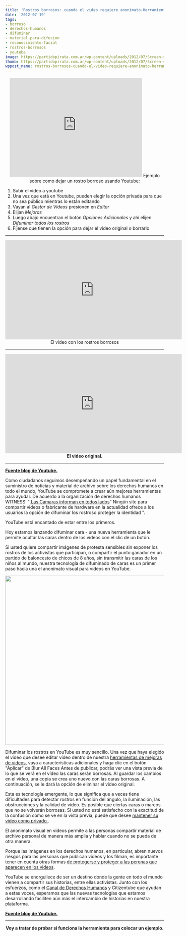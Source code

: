 ```yaml
---
title: 'Rostros borrosos: cuando el video requiere anonimato-Herramienta de Youtube'
date: '2012-07-19'
tags:
- borroso
- derechos-humanos
- difuminar
- material-para-difusion
- reconocimiento-facial
- rostros-borrosos
- youtube
image: https://partidopirata.com.ar/wp-content/uploads/2012/07/Screen-shot-2012-07-18-at-6.07.38-AM.png
thumb: https://partidopirata.com.ar/wp-content/uploads/2012/07/Screen-shot-2012-07-18-at-6.07.38-AM-150x150.png
wppost_name: rostros-borrosos-cuando-el-video-requiere-anonimato-herramienta-de-youtube
---
```


<center>
<iframe src="http://www.youtube.com/embed/iGvGEf20Cgs" frameborder="0" width="420" height="315"></iframe>
Ejemplo sobre como dejar un rostro borroso usando Youtube:</center>
<ol>
	<li>Subir el video a youtube</li>
	<li>Una vez que está en Youtube, pueden elegir la opción privada para que no sea público mientras lo están editando</li>
	<li>Vayan al <em>Gestor de Videos</em> presionen en <em>Editar</em></li>
	<li>Elijan <em>Mejoras</em></li>
	<li>Luego abajo encuentran el botón <em>Opciones Adicionales</em> y ahí elijen <em>Difuminar todos los rostros </em></li>
	<li>Fíjense que tienen la opción para dejar el video original o borrarlo</li>
</ol>

<hr />

<center>
<iframe src="http://www.youtube.com/embed/TQ0v7XmPMow" frameborder="0" width="560" height="315"></iframe>
El video con los rostros borrosos</center>

<hr />
<p style="text-align: center;"><iframe src="http://www.youtube.com/embed/Q6srdEmgFAE" frameborder="0" width="560" height="315"></iframe>
<strong>El video original.</strong>

</p>


<hr />

<strong><a href="http://youtube-global.blogspot.co.uk/2012/07/face-blurring-when-footage-requires.html" target="_blank">Fuente blog de Youtube.</a></strong>

Como ciudadanos seguimos desempeñando un papel fundamental en el suministro de noticias y material de archivo sobre los derechos humanos en todo el mundo, YouTube se compromete a crear aún mejores herramientas para ayudar. De acuerdo a la organización de derechos humanos  WITNESS’ "<a href="http://www.google.com/url?q=http%3A%2F%2Fwww.witness.org%2Fcameras-everywhere%2Freport-2011&amp;sa=D&amp;sntz=1&amp;usg=AFQjCNFArZiqogwIaj7nj-Vmxbzj0rAWUQ"> Las Camaras informan en todos lados</a>" Ningún site para compartir videos o fabricante de hardware en la actualidad ofrece a los usuarios la opción de difuminar los rostroso proteger la identidad ".

YouTube está encantado de estar entre los primeros.

Hoy estamos lanzando difuminar cara - una nueva herramienta que le permite ocultar las caras dentro de los vídeos con el clic de un botón.

Si usted quiere compartir imágenes de protesta sensibles sin exponer los rostros de los activistas que participan, o compartir el punto ganador en un partido de baloncesto de chicos de 8 años, sin transmitir las caras de los niños al mundo, nuestra tecnología de difuminado de caras es un primer paso hacia una el anonimato visual para vídeos en YouTube.

<a href="https://partidopirata.com.ar/wp-content/uploads/2012/07/Screen-shot-2012-07-18-at-6.07.38-AM.png"><img class="aligncenter size-full wp-image-5368" title="Screen shot 2012-07-18 at 6.07.38 AM" src="https://partidopirata.com.ar/wp-content/uploads/2012/07/Screen-shot-2012-07-18-at-6.07.38-AM.png" alt="" width="640" height="536" /></a>

Difuminar los rostros en YouTube es muy sencillo. Una vez que haya elegido el vídeo que desee editar vídeo dentro de nuestra <a href="http://www.google.com/url?q=http%3A%2F%2Fsupport.google.com%2Fyoutube%2Fbin%2Fstatic.py%3Fhl%3Den%26page%3Dguide.cs%26guide%3D1388381"> herramientas de mejoras de videos</a>, vaya a características adicionales y haga clic en el botón "Aplicar" de Blur All Faces Antes de publicar, podrás ver una vista previa de lo que se verá en el vídeo las caras serán borrosas. Al guardar los cambios en el vídeo, una copia se crea uno nuevo con las caras borrosas. A continuación, se le dará la opción de eliminar el vídeo original.

Esta es tecnología emergente, lo que significa que a veces tiene dificultades para detectar rostros en función del ángulo, la iluminación, las obstrucciones y la calidad de vídeo. Es posible que ciertas caras o marcos que no se volverán borrosas. Si usted no está satisfecho con la exactitud de la confusión como se ve en la vista previa, puede que desee <a href="http://www.google.com/url?q=http%3A%2F%2Fsupport.google.com%2Fyoutube%2Fbin%2Fanswer.py%3Fhl%3Den%26answer%3D157177">mantener su video como privado </a>.

El anonimato visual en videos permite a las personas compartir material de archivo personal de manera más amplia y hablar cuando no se pueda de otra manera.

Porque las imágenes en los derechos humanos, en particular, abren nuevos riesgos para las personas que publican vídeos y los filman, es importante tener en cuenta otras formas <a href="http://googlepublicpolicy.blogspot.com/2012/07/protecting-yourself-and-others-in.html">de protegerse y proteger a las peronas que aparecen en los videos</a>.

YouTube se enorgullece de ser un destino donde la gente en todo el mundo vienen a compartir sus historias, entre ellas activistas. Junto con los esfuerzos, como el <a href="http://www.google.com/url?q=http%3A%2F%2Fwww.youtube.com%2Fhumanrights">Canal de Derechos Humanos</a> y Citizentube que ayudan a estas voces, esperamos que las nuevas tecnologías que estamos desarrollando faciliten aún más el intercambio de historias en nuestra plataforma.

<strong><a href="http://youtube-global.blogspot.co.uk/2012/07/face-blurring-when-footage-requires.html" target="_blank">Fuente blog de Youtube.</a></strong>

<hr />
<p style="text-align: center;"><strong>Voy a tratar de probar si funciona la herramienta para colocar un ejemplo.</strong></p>
